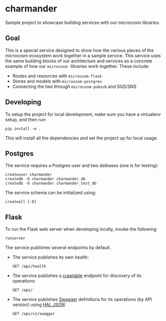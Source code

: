 # charmander

Sample project to showcase building services with our microcosm libraries.


## Goal

This is a special service designed to show how the various pieces of the
microcosm ecosystem work together in a sample service. This service uses the
same building blocks of our architecture and services as a concrete example of
how our `microcosm-` libraries work together. These include:

- Routes and resources with `microcosm-flask`
- Stores and models with `microcosm-postgres`
- Connecting the two through `microcosm-pubsub` and SQS/SNS



## Developing

To setup the project for local development, make sure you have a virtualenv setup, and then run:

    pip install -e .

This will install all the dependencies and set the project up for local usage.


## Postgres

The service requires a Postgres user and two datbases (one is for testing):

    createuser charmander
    createdb -O charmander charmander_db
    createdb -O charmander charmander_test_db

The service schema can be initialized using:

    createall [-D]


## Flask

To run the Flask web server when developing locally, invoke the following:

    runserver

The service publishes several endpoints by default.

 -  The service publishes its own health:

        GET /api/health

 -  The service publishes a [crawlable](https://en.wikipedia.org/wiki/HATEOAS) endpoint for discovery
    of its operations:

        GET /api/

 -  The service publishes [Swagger](http://swagger.io/) definitions for its operations (by API version)
    using [HAL JSON](http://stateless.co/hal_specification.html):

        GET /api/v1/swagger

